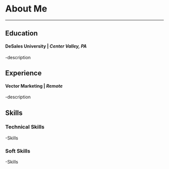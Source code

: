 # About Me
* * * 

## Education
#### DeSales University | _Center Valley, PA_
-description

## Experience 
#### Vector Marketing | _Remote_
-description

## Skills
### Technical Skills
-Skills

### Soft Skills
-Skills

